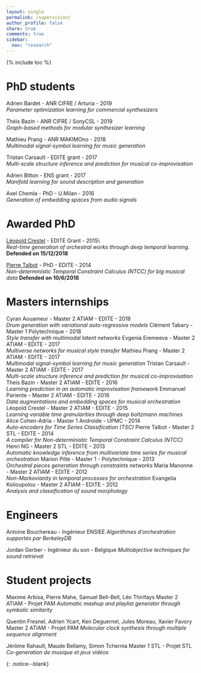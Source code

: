 ```yaml
---
layout: single
permalink: /supervision/
author_profile: false
share: true
comments: true
sidebar:
  nav: "research"
---
```


{% include toc %}

<div markdown = "1">

# PhD students

Adrien Bardet - ANR CIFRE / Arturia - 2019\
*Parameter optimization learning for commercial synthesizers*

Théis Bazin - ANR CIFRE / SonyCSL - 2019\
*Graph-based methods for modular synthesizer learning*

Mathieu Prang - ANR MAKIMOno - 2018\
*Multimodal signal-symbol learning for music generation*

Tristan Carsault - EDITE grant - 2017\
*Multi-scale structure inference and prediction for musical co-improvisation*

Adrien Bitton - ENS grant - 2017\
*Manifold learning for sound description and generation*

Axel Chemla - PhD - U.Milan - 2016\
*Generation of embedding spaces from audio signals*

# Awarded PhD

[Léopold Crestel](https://qsdfo.github.io/LOP/) - EDITE Grant - 2015\  
*Real-time generation of orchestral works through deep temporal learning*.
**Defended on 15/12/2018**

[Pierre Talbot](http://hyc.io/) - PhD - EDITE - 2014\
*Non-deterministic Temporal Constraint Calculus (NTCC) for big musical data*
**Defended on 10/6/2018**

# Masters internships
Cyran Aouameur - Master 2 ATIAM - EDITE - 2018\
*Drum generation with variational auto-regressive models*
Clément Tabary - Master 1 Polytechnique - 2018\
*Style transfer with multimodal latent networks*
Evgenia Eremeeva - Master 2 ATIAM - EDITE - 2017\
*Multiverse networks for musical style transfer*
Mathieu Prang - Master 2 ATIAM - EDITE - 2017\
*Multimodal signal-symbol learning for music generation*
Tristan Carsault - Master 2 ATIAM - EDITE - 2017\
*Multi-scale structure inference and prediction for musical co-improvisation*
Theis Bazin - Master 2 ATIAM - EDITE - 2016\
*Learning prediction in an automatic improvisation framework*
Emmanuel Pariente - Master 2 ATIAM - EDITE - 2016\
*Data augmentations and embedding spaces for musical orchestration*
Léopold Crestel - Master 2 ATIAM - EDITE - 2015\
*Learning variable time granularities through deep boltzmann machines*
Alice Cohen-Adria - Master 1 Androide - UPMC - 2014\
*Auto-encoders for Time Series Classification (TSC)*
Pierre Talbot - Master 2 STL - EDITE - 2014\
*A compiler for Non-deterministic Temporal Constraint Calculus (NTCC)*
Henri NG - Master 2 STL - EDITE - 2013\
*Automatic knowledge inference from multivariate time series for musical orchestration*
Marion Pilte - Master 1 - Polytechnique - 2013\
*Orchestral pieces generation through constraints networks*
Maria Manonne - Master 2 ATIAM - EDITE - 2012\
*Non-Markovianity in temporal processes for orchestration*
Evangelia Kolioupolou - Master 2 ATIAM - EDITE - 2012\
*Analysis and classification of sound morphology*

# Engineers

Antoine Bouchereau - Ingénieur ENSIEE
*Algorithmes d'orchestration supportés par BerkeleyDB*

Jordan Gerber - Ingénieur du son - Belgique
*Multiobjective techniques for sound retrieval*

# Student projects

Maxime Arbisa, Pierre Mahe, Samuel Bell-Bell, Léo Thirifays
Master 2 ATIAM - Projet PAM
*Automatic mashup and playlist generator through symbolic similarity*

Quentin Fresnel, Adrien Ycart, Ken Deguernel, Jules Moreau, Xavier Favory
Master 2 ATIAM - Projet PAM
*Molecular clock synthesis through multiple sequence alignment*

Jérôme Rahault, Maude Bellamy, Simon Tchernia
Master 1 STL - Projet STL
*Co-generation de musique et jeux vidéos*

</div>{: .notice--blank}
